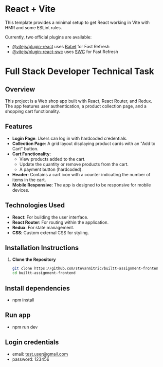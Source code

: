 # React + Vite

This template provides a minimal setup to get React working in Vite with HMR and some ESLint rules.

Currently, two official plugins are available:

- [@vitejs/plugin-react](https://github.com/vitejs/vite-plugin-react/blob/main/packages/plugin-react/README.md) uses [Babel](https://babeljs.io/) for Fast Refresh
- [@vitejs/plugin-react-swc](https://github.com/vitejs/vite-plugin-react-swc) uses [SWC](https://swc.rs/) for Fast Refresh

# Full Stack Developer Technical Task

## Overview

This project is a Web shop app built with React, React Router, and Redux. The app features user authentication, a product collection page, and a shopping cart functionality.

## Features

- **Login Page**: Users can log in with hardcoded credentials.
- **Collection Page**: A grid layout displaying product cards with an "Add to Cart" button.
- **Cart Functionality**:
  - View products added to the cart.
  - Update the quantity or remove products from the cart.
  - A payment button (hardcoded).
- **Header**: Contains a cart icon with a counter indicating the number of items in the cart.
- **Mobile Responsive**: The app is designed to be responsive for mobile devices.

## Technologies Used

- **React**: For building the user interface.
- **React Router**: For routing within the application.
- **Redux**: For state management.
- **CSS**: Custom external CSS for styling.

## Installation Instructions

1. **Clone the Repository**
   ```bash
   git clone https://github.com/stevanmitric/builtt-assignment-frontend.git
   cd builtt-assignment-frontend
   ```

## Install dependencies

- npm install

## Run app

- npm run dev

## Login credentials

- email: test.user@gmail.com
- password: 123456
